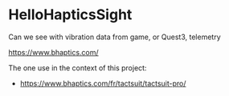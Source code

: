 # HelloHapticsSight
Can we see with vibration data from game, or Quest3, telemetry

https://www.bhaptics.com/

The one use in the context of this project:
- https://www.bhaptics.com/fr/tactsuit/tactsuit-pro/
